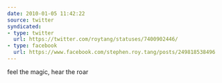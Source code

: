 ```yaml
---
date: 2010-01-05 11:42:22
source: twitter
syndicated:
- type: twitter
  url: https://twitter.com/roytang/statuses/7400902446/
- type: facebook
  url: https://www.facebook.com/stephen.roy.tang/posts/249818538496
---
```


feel the magic, hear the roar